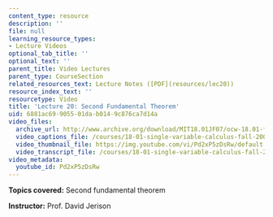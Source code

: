 ```yaml
---
content_type: resource
description: ''
file: null
learning_resource_types:
- Lecture Videos
optional_tab_title: ''
optional_text: ''
parent_title: Video Lectures
parent_type: CourseSection
related_resources_text: Lecture Notes ([PDF](resources/lec20))
resource_index_text: ''
resourcetype: Video
title: 'Lecture 20: Second Fundamental Theorem'
uid: 6881ac69-9055-01da-b014-9c876ca7d14a
video_files:
  archive_url: http://www.archive.org/download/MIT18.01JF07/ocw-18.01-f07-lec20_300k.mp4
  video_captions_file: /courses/18-01-single-variable-calculus-fall-2006/a31bb9335eb455808e37e1038279fa6e_Pd2xP5zDsRw.vtt
  video_thumbnail_file: https://img.youtube.com/vi/Pd2xP5zDsRw/default.jpg
  video_transcript_file: /courses/18-01-single-variable-calculus-fall-2006/8d4ecfca651df1a1303282aa6ff7bfbe_Pd2xP5zDsRw.pdf
video_metadata:
  youtube_id: Pd2xP5zDsRw
---
```


**Topics covered:** Second fundamental theorem

**Instructor:** Prof. David Jerison